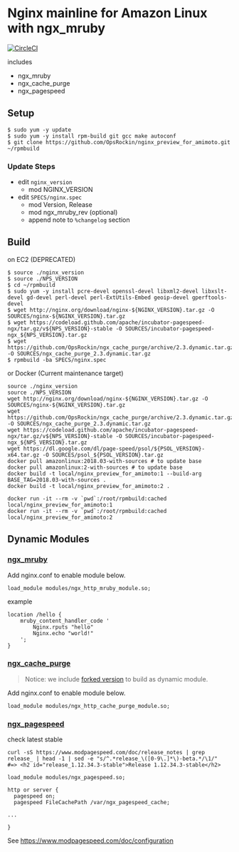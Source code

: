 # Nginx mainline for Amazon Linux with ngx_mruby

[![CircleCI](https://circleci.com/gh/OpsRockin/nginx_preview_for_amimoto.svg?style=svg)](https://circleci.com/gh/OpsRockin/nginx_preview_for_amimoto)

includes

- ngx_mruby
- ngx_cache_purge
- ngx_pagespeed

## Setup

```
$ sudo yum -y update
$ sudo yum -y install rpm-build git gcc make autoconf
$ git clone https://github.com/OpsRockin/nginx_preview_for_amimoto.git ~/rpmbuild
```

### Update Steps

- edit `nginx_version`
  - mod NGINX_VERSION
- edit `SPECS/nginx.spec`
  - mod Version, Release
  - mod ngx_mruby_rev (optional)
  - append note to `%changelog` section

## Build

on EC2 (DEPRECATED)

```
$ source ./nginx_version
$ source ./NPS_VERSION
$ cd ~/rpmbuild
$ sudo yum -y install pcre-devel openssl-devel libxml2-devel libxslt-devel gd-devel perl-devel perl-ExtUtils-Embed geoip-devel gperftools-devel
$ wget http://nginx.org/download/nginx-${NGINX_VERSION}.tar.gz -O SOURCES/nginx-${NGINX_VERSION}.tar.gz
$ wget https://codeload.github.com/apache/incubator-pagespeed-ngx/tar.gz/v${NPS_VERSION}-stable -O SOURCES/incubator-pagespeed-ngx_${NPS_VERSION}.tar.gz
$ wget https://github.com/OpsRockin/ngx_cache_purge/archive/2.3.dynamic.tar.gz -O SOURCES/ngx_cache_purge_2.3.dynamic.tar.gz
$ rpmbuild -ba SPECS/nginx.spec
```

or Docker (Current maintenance target)

```
source ./nginx_version
source ./NPS_VERSION
wget http://nginx.org/download/nginx-${NGINX_VERSION}.tar.gz -O SOURCES/nginx-${NGINX_VERSION}.tar.gz
wget https://github.com/OpsRockin/ngx_cache_purge/archive/2.3.dynamic.tar.gz -O SOURCES/ngx_cache_purge_2.3.dynamic.tar.gz
wget https://codeload.github.com/apache/incubator-pagespeed-ngx/tar.gz/v${NPS_VERSION}-stable -O SOURCES/incubator-pagespeed-ngx_${NPS_VERSION}.tar.gz
wget https://dl.google.com/dl/page-speed/psol/${PSOL_VERSION}-x64.tar.gz -O SOURCES/psol_${PSOL_VERSION}.tar.gz
docker pull amazonlinux:2018.03-with-sources # to update base
docker pull amazonlinux:2-with-sources # to update base
docker build -t local/nginx_preview_for_amimoto:1 --build-arg BASE_TAG=2018.03-with-sources .
docker build -t local/nginx_preview_for_amimoto:2 .

docker run -it --rm -v `pwd`:/root/rpmbuild:cached local/nginx_preview_for_amimoto:1
docker run -it --rm -v `pwd`:/root/rpmbuild:cached local/nginx_preview_for_amimoto:2
```


## Dynamic Modules

### [ngx_mruby](https://github.com/matsumoto-r/ngx_mruby)

Add nginx.conf to enable module below.

```
load_module modules/ngx_http_mruby_module.so;
```

example

```
location /hello {
    mruby_content_handler_code '
        Nginx.rputs "hello"
        Nginx.echo "world!"
    ';
}
```


### [ngx_cache_purge](https://github.com/FRiCKLE/ngx_cache_purge)

> Notice: we include [forked version](https://github.com/OpsRockin/ngx_cache_purge) to build as dynamic module.

Add nginx.conf to enable module below.

```
load_module modules/ngx_http_cache_purge_module.so;
```


### [ngx_pagespeed](https://www.modpagespeed.com/)

check latest stable

```
curl -sS https://www.modpagespeed.com/doc/release_notes | grep release_ | head -1 | sed -e "s/^.*release_\([0-9\.]*\)-beta.*/\1/"
#=> <h2 id="release_1.12.34.3-stable">Release 1.12.34.3-stable</h2>
```

```
load_module modules/ngx_pagespeed.so;
```

```
http or server {
  pagespeed on;
  pagespeed FileCachePath /var/ngx_pagespeed_cache;

...

}
```

See https://www.modpagespeed.com/doc/configuration
